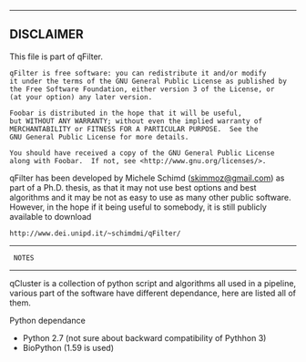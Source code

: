 ----------------
   DISCLAIMER
----------------

This file is part of qFilter.

    qFilter is free software: you can redistribute it and/or modify
    it under the terms of the GNU General Public License as published by
    the Free Software Foundation, either version 3 of the License, or
    (at your option) any later version.

    Foobar is distributed in the hope that it will be useful,
    but WITHOUT ANY WARRANTY; without even the implied warranty of
    MERCHANTABILITY or FITNESS FOR A PARTICULAR PURPOSE.  See the
    GNU General Public License for more details.

    You should have received a copy of the GNU General Public License
    along with Foobar.  If not, see <http://www.gnu.org/licenses/>.


qFilter has been developed by Michele Schimd (skimmoz@gmail.com) as part of a
Ph.D. thesis, as that it may not use best options and best algorithms and it
may be not as easy to use as many other public software. However, in the hope
if it being useful to somebody, it is still publicly available to download

    http://www.dei.unipd.it/~schimdmi/qFilter/


----------------
     NOTES
----------------

qCluster is a collection of python script and algorithms all used in a pipeline,
various part of the software have different dependance, here are listed all of
them.

Python dependance
* Python 2.7 (not sure about backward compatibility of Pythhon 3)
* BioPython (1.59 is used)

